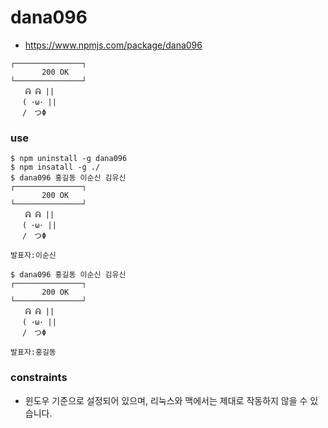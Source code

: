 # dana096

- https://www.npmjs.com/package/dana096

```
┌───────────────┐
       200 OK
└───────────────┘
　　ᕱ ᕱ ||
　 ( ･ω･ ||
　 /　つΦ
```

### use
```
$ npm uninstall -g dana096
$ npm insatall -g ./
$ dana096 홍길동 이순신 김유신
┌───────────────┐
       200 OK
└───────────────┘
　　ᕱ ᕱ ||
　 ( ･ω･ ||
　 /　つΦ

발표자:이순신

$ dana096 홍길동 이순신 김유신
┌───────────────┐
       200 OK
└───────────────┘
　　ᕱ ᕱ ||
　 ( ･ω･ ||
　 /　つΦ

발표자:홍길동
```

### constraints
- 윈도우 기준으로 설정되어 있으며, 리눅스와 맥에서는 제대로 작동하지 않을 수 있습니다.
